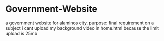 # Government-Website
a government website for alaminos city. purpose: final requirement on a subject
i cant upload my background video in home.html because the limit upload is 25mb
